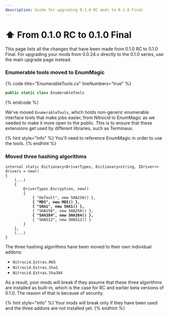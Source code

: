 ```yaml
---
description: Guide for upgrading 0.1.0 RC mods to 0.1.0 Final
---
```


# ⬆ From 0.1.0 RC to 0.1.0 Final

This page lists all the changes that have been made from 0.1.0 RC to 0.1.0 Final. For upgrading your mods from 0.0.24.x directly to the 0.1.0 series, use the main upgrade page instead.

### Enumerable tools moved to EnumMagic

{% code title="EnumerableTools.cs" lineNumbers="true" %}
```csharp
public static class EnumerableTools
```
{% endcode %}

We've moved `EnumerableTools`, which holds non-generic enumerable interface tools that make jobs easier, from Nitrocid to EnumMagic as we needed to make it more open to the public. This is to ensure that these extensions get used by different libraries, such as Terminaux.

{% hint style="info" %}
You'll need to reference EnumMagic in order to use the tools.
{% endhint %}

### Moved three hashing algorithms

<pre class="language-csharp" data-title="DriverHandler.cs" data-line-numbers><code class="lang-csharp">internal static Dictionary&#x3C;DriverTypes, Dictionary&#x3C;string, IDriver>> drivers = new()
{
    (...)
    {
        DriverTypes.Encryption, new()
        {
            { "Default", new SHA256() },
<strong>            { "MD5", new MD5() },
</strong><strong>            { "SHA1", new SHA1() },
</strong>            { "SHA256", new SHA256() },
<strong>            { "SHA384", new SHA384() },
</strong>            { "SHA512", new SHA512() }
        }
    },
    (...)
}
</code></pre>

The three hashing algorithms have been moved to their own individual addons:

* `Nitrocid.Extras.Md5`
* `Nitrocid.Extras.Sha1`
* `Nitrocid.Extras.Sha384`

As a result, your mods will break if they assume that these three algorithms are installed as built-in, which is the case for RC and earlier beta versions of 0.1.0. The reason of that is because of security.

{% hint style="info" %}
Your mods will break only if they have been used and the three addons are not installed yet.
{% endhint %}
